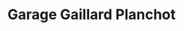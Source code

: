 ---
title: "Garage Gaillard Planchot"
url: /la-rochelle/garage-gaillard-planchot/
shop: réparation de voitures
---